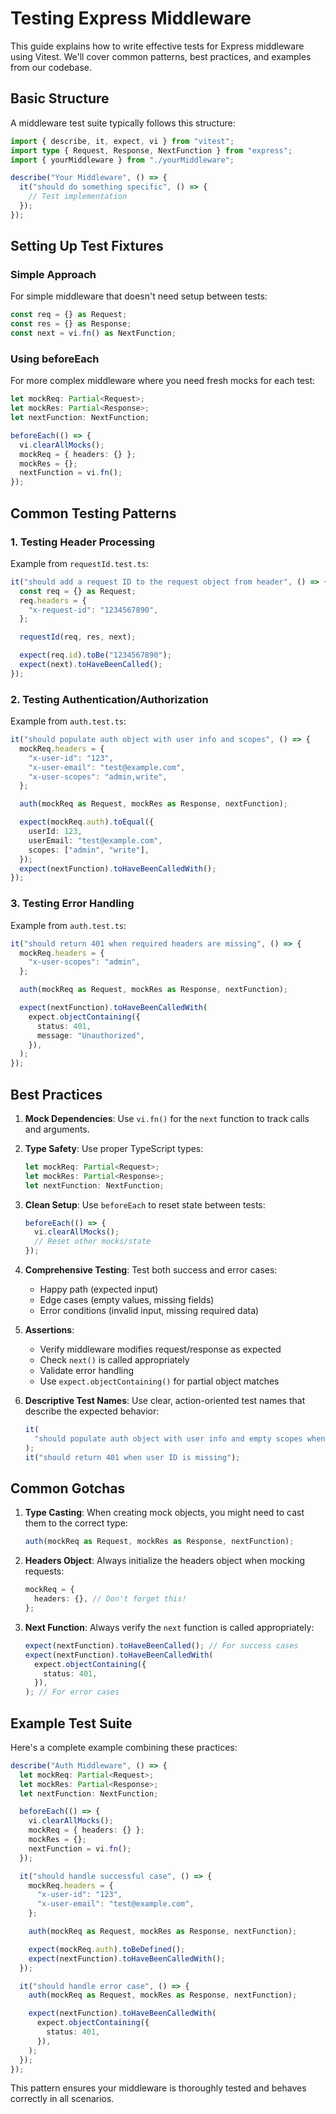 # Testing Express Middleware

This guide explains how to write effective tests for Express middleware using Vitest. We'll cover common patterns, best practices, and examples from our codebase.

## Basic Structure

A middleware test suite typically follows this structure:

```typescript
import { describe, it, expect, vi } from "vitest";
import type { Request, Response, NextFunction } from "express";
import { yourMiddleware } from "./yourMiddleware";

describe("Your Middleware", () => {
  it("should do something specific", () => {
    // Test implementation
  });
});
```

## Setting Up Test Fixtures

### Simple Approach

For simple middleware that doesn't need setup between tests:

```typescript
const req = {} as Request;
const res = {} as Response;
const next = vi.fn() as NextFunction;
```

### Using beforeEach

For more complex middleware where you need fresh mocks for each test:

```typescript
let mockReq: Partial<Request>;
let mockRes: Partial<Response>;
let nextFunction: NextFunction;

beforeEach(() => {
  vi.clearAllMocks();
  mockReq = { headers: {} };
  mockRes = {};
  nextFunction = vi.fn();
});
```

## Common Testing Patterns

### 1. Testing Header Processing

Example from `requestId.test.ts`:

```typescript
it("should add a request ID to the request object from header", () => {
  const req = {} as Request;
  req.headers = {
    "x-request-id": "1234567890",
  };

  requestId(req, res, next);

  expect(req.id).toBe("1234567890");
  expect(next).toHaveBeenCalled();
});
```

### 2. Testing Authentication/Authorization

Example from `auth.test.ts`:

```typescript
it("should populate auth object with user info and scopes", () => {
  mockReq.headers = {
    "x-user-id": "123",
    "x-user-email": "test@example.com",
    "x-user-scopes": "admin,write",
  };

  auth(mockReq as Request, mockRes as Response, nextFunction);

  expect(mockReq.auth).toEqual({
    userId: 123,
    userEmail: "test@example.com",
    scopes: ["admin", "write"],
  });
  expect(nextFunction).toHaveBeenCalledWith();
});
```

### 3. Testing Error Handling

Example from `auth.test.ts`:

```typescript
it("should return 401 when required headers are missing", () => {
  mockReq.headers = {
    "x-user-scopes": "admin",
  };

  auth(mockReq as Request, mockRes as Response, nextFunction);

  expect(nextFunction).toHaveBeenCalledWith(
    expect.objectContaining({
      status: 401,
      message: "Unauthorized",
    }),
  );
});
```

## Best Practices

1. **Mock Dependencies**: Use `vi.fn()` for the `next` function to track calls and arguments.

2. **Type Safety**: Use proper TypeScript types:

   ```typescript
   let mockReq: Partial<Request>;
   let mockRes: Partial<Response>;
   let nextFunction: NextFunction;
   ```

3. **Clean Setup**: Use `beforeEach` to reset state between tests:

   ```typescript
   beforeEach(() => {
     vi.clearAllMocks();
     // Reset other mocks/state
   });
   ```

4. **Comprehensive Testing**: Test both success and error cases:

   - Happy path (expected input)
   - Edge cases (empty values, missing fields)
   - Error conditions (invalid input, missing required data)

5. **Assertions**:

   - Verify middleware modifies request/response as expected
   - Check `next()` is called appropriately
   - Validate error handling
   - Use `expect.objectContaining()` for partial object matches

6. **Descriptive Test Names**: Use clear, action-oriented test names that describe the expected behavior:
   ```typescript
   it(
     "should populate auth object with user info and empty scopes when no scope header",
   );
   it("should return 401 when user ID is missing");
   ```

## Common Gotchas

1. **Type Casting**: When creating mock objects, you might need to cast them to the correct type:

   ```typescript
   auth(mockReq as Request, mockRes as Response, nextFunction);
   ```

2. **Headers Object**: Always initialize the headers object when mocking requests:

   ```typescript
   mockReq = {
     headers: {}, // Don't forget this!
   };
   ```

3. **Next Function**: Always verify the `next` function is called appropriately:
   ```typescript
   expect(nextFunction).toHaveBeenCalled(); // For success cases
   expect(nextFunction).toHaveBeenCalledWith(
     expect.objectContaining({
       status: 401,
     }),
   ); // For error cases
   ```

## Example Test Suite

Here's a complete example combining these practices:

```typescript
describe("Auth Middleware", () => {
  let mockReq: Partial<Request>;
  let mockRes: Partial<Response>;
  let nextFunction: NextFunction;

  beforeEach(() => {
    vi.clearAllMocks();
    mockReq = { headers: {} };
    mockRes = {};
    nextFunction = vi.fn();
  });

  it("should handle successful case", () => {
    mockReq.headers = {
      "x-user-id": "123",
      "x-user-email": "test@example.com",
    };

    auth(mockReq as Request, mockRes as Response, nextFunction);

    expect(mockReq.auth).toBeDefined();
    expect(nextFunction).toHaveBeenCalledWith();
  });

  it("should handle error case", () => {
    auth(mockReq as Request, mockRes as Response, nextFunction);

    expect(nextFunction).toHaveBeenCalledWith(
      expect.objectContaining({
        status: 401,
      }),
    );
  });
});
```

This pattern ensures your middleware is thoroughly tested and behaves correctly in all scenarios.
